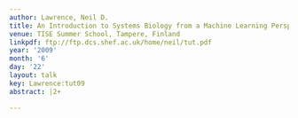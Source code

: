 ```yaml
---
author: Lawrence, Neil D.
title: An Introduction to Systems Biology from a Machine Learning Perspective
venue: TISE Summer School, Tampere, Finland
linkpdf: ftp://ftp.dcs.shef.ac.uk/home/neil/tut.pdf
year: '2009'
month: '6'
day: '22'
layout: talk
key: Lawrence:tut09
abstract: |2+

---
```

